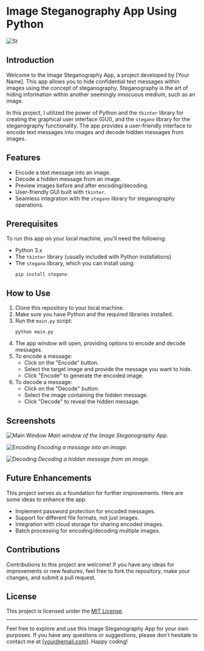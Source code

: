 # Image Steganography App Using Python

![St](app_screenshot.png)

## Introduction

Welcome to the Image Steganography App, a project developed by [Your Name]. This app allows you to hide confidential text messages within images using the concept of steganography. Steganography is the art of hiding information within another seemingly innocuous medium, such as an image.

In this project, I utilized the power of Python and the `tkinter` library for creating the graphical user interface (GUI), and the `stegano` library for the steganography functionality. The app provides a user-friendly interface to encode text messages into images and decode hidden messages from images.

## Features

- Encode a text message into an image.
- Decode a hidden message from an image.
- Preview images before and after encoding/decoding.
- User-friendly GUI built with `tkinter`.
- Seamless integration with the `stegano` library for steganography operations.

## Prerequisites

To run this app on your local machine, you'll need the following:

- Python 3.x
- The `tkinter` library (usually included with Python installations)
- The `stegano` library, which you can install using:
  ```
  pip install stegano
  ```

## How to Use

1. Clone this repository to your local machine.
2. Make sure you have Python and the required libraries installed.
3. Run the `main.py` script:
   ```
   python main.py
   ```
4. The app window will open, providing options to encode and decode messages.
5. To encode a message:
   - Click on the "Encode" button.
   - Select the target image and provide the message you want to hide.
   - Click "Encode" to generate the encoded image.
6. To decode a message:
   - Click on the "Decode" button.
   - Select the image containing the hidden message.
   - Click "Decode" to reveal the hidden message.

## Screenshots

![Main Window](screenshots/main_window.png)
_Main window of the Image Steganography App._

![Encoding](screenshots/encoding.png)
_Encoding a message into an image._

![Decoding](screenshots/decoding.png)
_Decoding a hidden message from an image._

## Future Enhancements

This project serves as a foundation for further improvements. Here are some ideas to enhance the app:

- Implement password protection for encoded messages.
- Support for different file formats, not just images.
- Integration with cloud storage for sharing encoded images.
- Batch processing for encoding/decoding multiple images.

## Contributions

Contributions to this project are welcome! If you have any ideas for improvements or new features, feel free to fork the repository, make your changes, and submit a pull request.

## License

This project is licensed under the [MIT License](LICENSE).

---

Feel free to explore and use this Image Steganography App for your own purposes. If you have any questions or suggestions, please don't hesitate to contact me at [your@email.com]. Happy coding!
